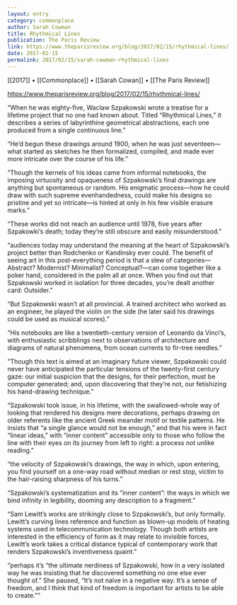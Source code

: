 ```yaml
---
layout: entry
category: commonplace
author: Sarah Cowman
title: Rhythmical Lines
publication: The Paris Review
link: https://www.theparisreview.org/blog/2017/02/15/rhythmical-lines/
date: 2017-02-15
permalink: 2017/02/15/sarah-cowman-rhythmical-lines
---
```


[[2017]] • [[Commonplace]] • [[Sarah Cowan]] • [[The Paris Review]] 

https://www.theparisreview.org/blog/2017/02/15/rhythmical-lines/

“When he was eighty-five, Waclaw Szpakowski wrote a treatise for a lifetime project that no one had known about. Titled “Rhythmical Lines,” it describes a series of labyrinthine geometrical abstractions, each one produced from a single continuous line.”

“He’d begun these drawings around 1900, when he was just seventeen—what started as sketches he then formalized, compiled, and made ever more intricate over the course of his life.”

“Though the kernels of his ideas came from informal notebooks, the imposing virtuosity and opaqueness of Szpakowski’s final drawings are anything but spontaneous or random. His enigmatic process—how he could draw with such supreme evenhandedness, could make his designs so pristine and yet so intricate—is hinted at only in his few visible erasure marks.”

“These works did not reach an audience until 1978, five years after Szpakowki’s death; today they’re still obscure and easily misunderstood.”

“audiences today may understand the meaning at the heart of Szpakowski’s project better than Rodchenko or Kandinsky ever could. The benefit of seeing art in this post-everything period is that a slew of categories—Abstract? Modernist? Minimalist? Conceptual?—can come together like a poker hand, considered in the palm all at once. When you find out that Szpakowski worked in isolation for three decades, you’re dealt another card: Outsider.”

“But Szpakowski wasn’t at all provincial. A trained architect who worked as an engineer, he played the violin on the side (he later said his drawings could be used as musical scores).”

“His notebooks are like a twentieth-century version of Leonardo da Vinci’s, with enthusiastic scribblings next to observations of architecture and diagrams of natural phenomena, from ocean currents to fir-tree needles.”

“Though this text is aimed at an imaginary future viewer, Szpakowski could never have anticipated the particular tensions of the twenty-first century gaze: our initial suspicion that the designs, for their perfection, must be computer generated; and, upon discovering that they’re not, our fetishizing his hand-drawing technique.”

“Szpakowski took issue, in his lifetime, with the swallowed-whole way of looking that rendered his designs mere decorations, perhaps drawing on older referents like the ancient Greek meander motif or textile patterns. He insists that “a single glance would not be enough,” and that his were in fact “linear ideas,” with “inner content” accessible only to those who follow the line with their eyes on its journey from left to right: a process not unlike reading.”

“the velocity of Szpakowski’s drawings, the way in which, upon entering, you find yourself on a one-way road without median or rest stop, victim to the hair-raising sharpness of his turns.”

“Szpakowski’s systematization and its “inner content”: the ways in which we bind infinity in legibility, dooming any description to a fragment.”

“Sam Lewitt’s works are strikingly close to Szpakowski’s, but only formally. Lewitt’s curving lines reference and function as blown-up models of heating systems used in telecommunication technology. Though both artists are interested in the efficiency of form as it may relate to invisible forces, Lewitt’s work takes a critical distance typical of contemporary work that renders Szpakowski’s inventiveness quaint.”

“perhaps it’s “the ultimate nerdiness of Szpakowski, how in a very isolated way he was insisting that he discovered something no one else ever thought of.” She paused, “It’s not naïve in a negative way. It’s a sense of freedom, and I think that kind of freedom is important for artists to be able to create.””

